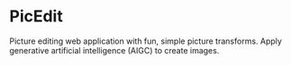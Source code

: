 # PicEdit
Picture editing web application with fun, simple picture transforms.
Apply generative artificial intelligence (AIGC) to create images.
